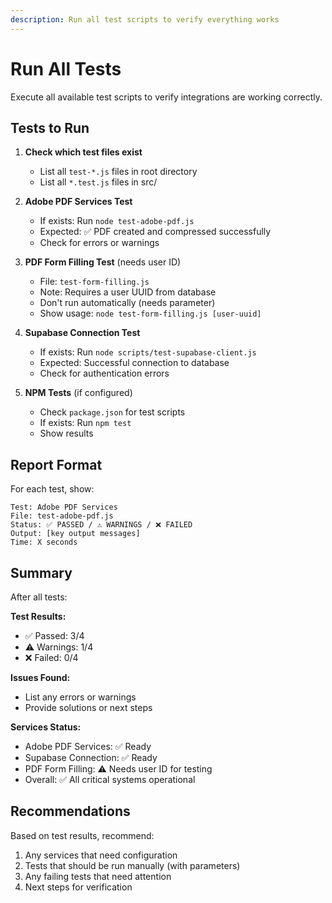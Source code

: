 ```yaml
---
description: Run all test scripts to verify everything works
---
```


# Run All Tests

Execute all available test scripts to verify integrations are working correctly.

## Tests to Run

1. **Check which test files exist**
   - List all `test-*.js` files in root directory
   - List all `*.test.js` files in src/

2. **Adobe PDF Services Test**
   - If exists: Run `node test-adobe-pdf.js`
   - Expected: ✅ PDF created and compressed successfully
   - Check for errors or warnings

3. **PDF Form Filling Test** (needs user ID)
   - File: `test-form-filling.js`
   - Note: Requires a user UUID from database
   - Don't run automatically (needs parameter)
   - Show usage: `node test-form-filling.js [user-uuid]`

4. **Supabase Connection Test**
   - If exists: Run `node scripts/test-supabase-client.js`
   - Expected: Successful connection to database
   - Check for authentication errors

5. **NPM Tests** (if configured)
   - Check `package.json` for test scripts
   - If exists: Run `npm test`
   - Show results

## Report Format

For each test, show:

```
Test: Adobe PDF Services
File: test-adobe-pdf.js
Status: ✅ PASSED / ⚠️ WARNINGS / ❌ FAILED
Output: [key output messages]
Time: X seconds
```

## Summary

After all tests:

**Test Results:**
- ✅ Passed: 3/4
- ⚠️ Warnings: 1/4
- ❌ Failed: 0/4

**Issues Found:**
- List any errors or warnings
- Provide solutions or next steps

**Services Status:**
- Adobe PDF Services: ✅ Ready
- Supabase Connection: ✅ Ready
- PDF Form Filling: ⚠️ Needs user ID for testing
- Overall: ✅ All critical systems operational

## Recommendations

Based on test results, recommend:
1. Any services that need configuration
2. Tests that should be run manually (with parameters)
3. Any failing tests that need attention
4. Next steps for verification
